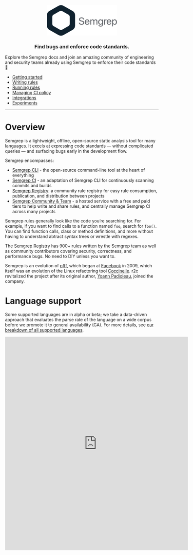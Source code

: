 </br>
<p align="center">
    <a href="https://semgrep.dev"><img src="https://raw.githubusercontent.com/returntocorp/semgrep/develop/semgrep.svg" height="100" alt="Semgrep logo"/></a>
</p>
<h3 align="center">Find bugs and enforce code standards.</h3>

Explore the Semgrep docs and join an amazing community of engineering and security teams already using Semgrep to enforce their code standards 🚀

- [Getting started](getting-started.md)
- [Writing rules](writing-rules/overview.md)
- [Running rules](running-rules.md)
- [Managing CI policy](managing-policy.md)
- [Integrations](integrations.md)
- [Experiments](experiments.md)

---

# Overview

Semgrep is a lightweight, offline, open-source static analysis tool for many languages. It excels at expressing code standards — without complicated queries — and surfacing bugs early in the development flow.

Semgrep encompasses:

* [Semgrep CLI](https://github.com/returntocorp/semgrep) - the open-source command-line tool at the heart of everything
* [Semgrep CI](https://github.com/returntocorp/semgrep-action) - an adaptation of Semgrep CLI for continuously scanning commits and builds
* [Semgrep Registry](https://semgrep.dev/explore): a community rule registry for easy rule consumption, publication, and distribution between projects
* [Semgrep Community & Team](https://semgrep.dev/manage) - a hosted service with a free and paid tiers to help write and share rules, and centrally manage Semgrep CI across many projects

Semgrep rules generally look like the code you’re searching for. For example, if you want to find calls to a function named `foo`, search for `foo()`. You can find function calls, class or method definitions, and more without having to understand abtract syntax trees or wrestle with regexes.

The [Semgrep Registry](https://semgrep.dev/explore) has 900+ rules written by the Semgrep team as well as community contributors covering security, correctness, and performance bugs. No need to DIY unless you want to.

Semgrep is an evolution of [pfff](https://github.com/returntocorp/pfff/), which began at [Facebook](https://github.com/facebookarchive/pfff) in 2009, which itself was an evolution of the Linux refactoring tool [Coccinelle](https://en.wikipedia.org/wiki/Coccinelle_(software)). r2c revitalized the project after its original author, [Yoann Padioleau](https://github.com/aryx), joined the company.

# Language support

Some supported languages are in alpha or beta; we take a data-driven approach that evaluates the parse rate of the language on a wide corpus before we promote it to general availability (GA). For more details, see [our breakdown of all supported languages](status.md).

<div class="lang-container">
  <iframe width="600" height="700" frameBorder="0" src="https://dashboard.semgrep.dev/languages/table"></iframe>
</div>
